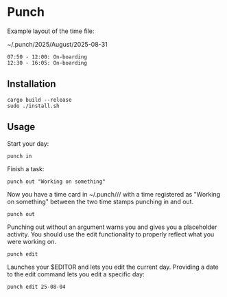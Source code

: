# Punch
Example layout of the time file:

~/.punch/2025/August/2025-08-31
```
07:50 - 12:00: On-boarding
12:30 - 16:05: On-boarding
```

## Installation

```
cargo build --release
sudo ./install.sh
```

## Usage

Start your day:
```
punch in
```

Finish a task:
```
punch out "Working on something"
```

Now you have a time card in ~/.punch/<YEAR>/<MONTH>/<YY-mm-dd> with a time registered as "Working on something" between the two time stamps punching in and out.


```
punch out
```
Punching out without an argument warns you and gives you a placeholder activity. You should use the edit functionality to properly reflect what you were working on.

```
punch edit
```
Launches your $EDITOR and lets you edit the current day. Providing a date to the edit command lets you edit a specific day:
```
punch edit 25-08-04
```
